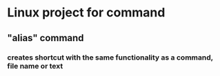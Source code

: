 # Linux project for command

## "alias" command

### creates shortcut with the same functionality as a command, file name or text